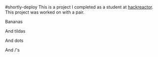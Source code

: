 #shortly-deploy
This is a project I completed as a student at [hackreactor](http://hackreactor.com). This project was worked on with a pair.

Bananas

And tildas

And dots

And /'s